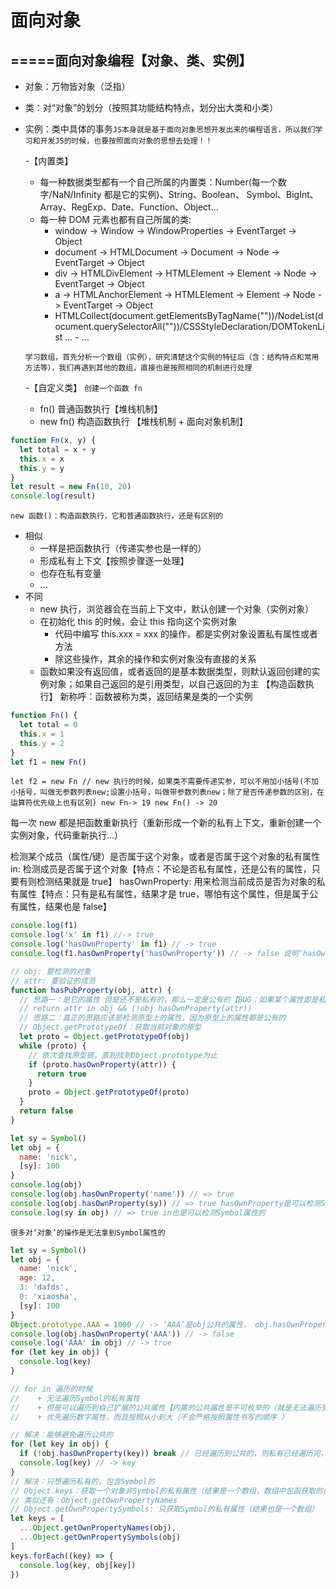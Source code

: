 # 面向对象

## =====面向对象编程【对象、类、实例】

- 对象：万物皆对象（泛指）
- 类：对“对象”的划分（按照其功能结构特点，划分出大类和小类）
- 实例：类中具体的事务`JS本身就是基于面向对象思想开发出来的编程语言，所以我们学习和开发JS的时候，也要按照面向对象的思想去处理！！`

  -【内置类】

  - 每一种数据类型都有一个自己所属的内置类：Number(每一个数字/NaN/Infinity 都是它的实例)、String、Boolean、
    Symbol、BigInt、Array、RegExp、Date、Function、Object...
  - 每一种 DOM 元素也都有自己所属的类:
    - window -> Window -> WindowProperties -> EventTarget -> Object
    - document -> HTMLDocument -> Document -> Node -> EventTarget -> Object
    - div -> HTMLDivElement -> HTMLElement -> Element -> Node -> EventTarget -> Object
    - a -> HTMLAnchorElement -> HTMLElement -> Element -> Node -> EventTarget -> Object
    - HTMLCollect(document.getElementsByTagName(""))/NodeList(document.querySelectorAll(""))/CSSStyleDeclaration/DOMTokenList ... - ...

  `学习数组，首先分析一个数组（实例），研究清楚这个实例的特征后（含：结构特点和常用方法等），我们再遇到其他的数组，直接也是按照相同的机制进行处理`

  -【自定义类】
  `创建一个函数 fn`

  - fn() 普通函数执行【堆栈机制】
  - new fn() 构造函数执行 【堆栈机制 + 面向对象机制】

```js
function Fn(x, y) {
  let total = x + y
  this.x = x
  this.y = y
}
let result = new Fn(10, 20)
console.log(result)
```

`new 函数()：构造函数执行，它和普通函数执行，还是有区别的`

- 相似
  - 一样是把函数执行（传递实参也是一样的）
  - 形成私有上下文【按照步骤逐一处理】
  - 也存在私有变量
  - ...
- 不同
  - new 执行，浏览器会在当前上下文中，默认创建一个对象（实例对象）
  - 在初始化 this 的时候，会让 this 指向这个实例对象
    - 代码中编写 this.xxx = xxx 的操作，都是实例对象设置私有属性或者方法
    - 除这些操作，其余的操作和实例对象没有直接的关系
  - 函数如果没有返回值，或者返回的是基本数据类型，则默认返回创建的实例对象；如果自己返回的是引用类型，以自己返回的为主
    【构造函数执行】
    新称呼：函数被称为类，返回结果是类的一个实例

```js
function Fn() {
  let total = 0
  this.x = 1
  this.y = 2
}
let f1 = new Fn()
```

`let f2 = new Fn // new 执行的时候，如果类不需要传递实参，可以不用加小括号(不加小括号，叫做无参数列表new;设置小括号，叫做带参数列表new；除了是否传递参数的区别，在运算符优先级上也有区别) new Fn-> 19 new Fn() -> 20`

每一次 new 都是把函数重新执行（重新形成一个新的私有上下文，重新创建一个实例对象，代码重新执行...）

检测某个成员（属性/键）是否属于这个对象，或者是否属于这个对象的私有属性
in: 检测成员是否属于这个对象【特点：不论是否私有属性，还是公有的属性，只要有则检测结果就是 true】
hasOwnProperty: 用来检测当前成员是否为对象的私有属性【特点：只有是私有属性，结果才是 true，哪怕有这个属性，但是属于公有属性，结果也是 false】

```js
console.log(f1)
console.log('x' in f1) //-> true
console.log('hasOwnProperty' in f1) // -> true
console.log(f1.hasOwnProperty('hasOwnProperty')) // -> false 说明‘hasOwnProperty’不是它的私有属性，而是它的公有属性【前提基于in检测出来的结果是true】

// obj: 要检测的对象
// attr: 要验证的成员
function hasPubProperty(obj, attr) {
  // 思路一：是它的属性 但是还不是私有的，那么一定是公有的【BUG：如果某个属性即是私有的，也是公有的，则检测出来的结果是不准确的】
  // return attr in obj && (!obj.hasOwnProperty(attr))
  // 思路二：真正的思路应该是检测原型上的属性，因为原型上的属性都是公有的
  // Object.getPrototypeOf：获取当前对象的原型
  let proto = Object.getPrototypeOf(obj)
  while (proto) {
    // 依次查找原型链，直到找到Object.prototype为止
    if (proto.hasOwnProperty(attr)) {
      return true
    }
    proto = Object.getPrototypeOf(proto)
  }
  return false
}

let sy = Symbol()
let obj = {
  name: 'nick',
  [sy]: 100
}
console.log(obj)
console.log(obj.hasOwnProperty('name')) // => true
console.log(obj.hasOwnProperty(sy)) // => true hasOwnProperty是可以检测Symbol属性的
console.log(sy in obj) // => true in也是可以检测Symbol属性的
```

`很多对‘对象’的操作是无法拿到Symbol属性的`

```js
let sy = Symbol()
let obj = {
  name: 'nick',
  age: 12,
  3: 'dafds',
  0: 'xiaosha',
  [sy]: 100
}
Object.prototype.AAA = 1000 // -> ‘AAA’是obj公共的属性， obj.hasOwnProperty('AAA') -> false 'AAA' in obj -> true
console.log(obj.hasOwnProperty('AAA')) // -> false
console.log('AAA' in obj) // -> true
for (let key in obj) {
  console.log(key)
}

// for in 遍历的时候
//    + 无法遍历Symbol的私有属性
//    + 但是可以遍历到自己扩展的公共属性【内置的公共属性是不可枚举的（就是无法遍历到的）】
//    + 优先遍历数字属性，而且按照从小到大（不会严格按照属性书写的顺序 ）

// 解决：能够避免遍历公共的
for (let key in obj) {
  if (!obj.hasOwnProperty(key)) break // 已经遍历到公共的，则私有已经遍历完，结束循环
  console.log(key) // -> key
}
// 解决：只想遍历私有的，包含Symbol的
// Object.keys：获取一个对象非Symbol的私有属性（结果是一个数组，数组中包函获取的属性）
// 类似还有：Object.getOwnPropertyNames
// Object.getOwnPropertySymbols: 只获取Symbol的私有属性（结果也是一个数组）
let keys = [
  ...Object.getOwnPropertyNames(obj),
  ...Object.getOwnPropertySymbols(obj)
]
keys.forEach((key) => {
  console.log(key, obj[key])
})
```
